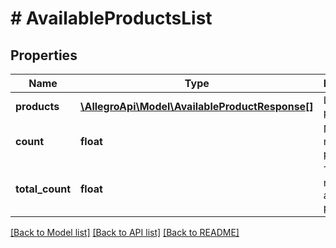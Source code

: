 # # AvailableProductsList

## Properties

Name | Type | Description | Notes
------------ | ------------- | ------------- | -------------
**products** | [**\AllegroApi\Model\AvailableProductResponse[]**](AvailableProductResponse.md) | List of products. | [optional]
**count** | **float** | Number of returned products. | [optional]
**total_count** | **float** | Total number of available products. | [optional]

[[Back to Model list]](../../README.md#models) [[Back to API list]](../../README.md#endpoints) [[Back to README]](../../README.md)
